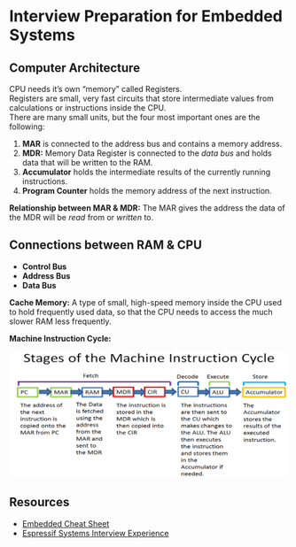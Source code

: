 # Interview Preparation for Embedded Systems

## Computer Architecture

CPU needs it’s own “memory” called Registers.<br>
Registers are small, very fast circuits that store intermediate
values from calculations or instructions inside the CPU.<br>
There are many small units, but the four most important ones are the following:<br>
1. **MAR** is connected to the address bus and contains a memory address.
2. **MDR:** Memory Data Register is connected to the _data bus_ and holds data that will be written to the RAM.
3. **Accumulator** holds the intermediate results of the currently running instructions.
4. **Program Counter** holds the memory address of the next instruction.

**Relationship between MAR & MDR:** The MAR gives the address the data of the MDR will be _read_ from or _written_ to.

## Connections between RAM & CPU

- **Control Bus**
- **Address Bus**
- **Data Bus**

**Cache Memory:** A type of small, high-speed memory inside the CPU used to hold frequently used data, so that the CPU
needs to access the much slower RAM less frequently.

**Machine Instruction Cycle:**

![](MachineInstructionCycle.png)

## Resources
- [Embedded Cheat Sheet](https://docs.google.com/spreadsheets/d/1vXeF-v_mIbnhHQ6Fucws3uBZuSrs6Aa6INtFjsQQweM/edit?usp=sharing)
- [Espressif Systems Interview Experience](https://docs.google.com/document/d/17qRWjSu_LBQzpollnHfa5jAIGB5WApTS756tfdDWuLM/edit?usp=sharing)
